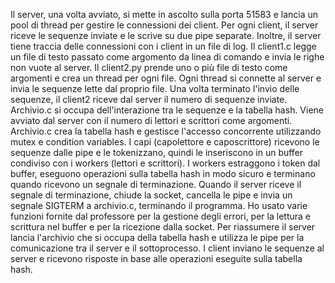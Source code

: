 Il server, una volta avviato, si mette in ascolto sulla porta 51583 e lancia un pool di thread per gestire le connessioni dei client. 
Per ogni client, il server riceve le sequenze inviate e le scrive su due pipe separate. 
Inoltre, il server tiene traccia delle connessioni con i client in un file di log.
Il client1.c legge un file di testo passato come argomento da linea di comando e invia le righe non vuote al server. 
Il client2.py prende uno o più file di testo come argomenti e crea un thread per ogni file. 
Ogni thread si connette al server e invia le sequenze lette dal proprio file. 
Una volta terminato l'invio delle sequenze, il client2 riceve dal server il numero di sequenze inviate.
Archivio.c si occupa dell'interazione tra le sequenze e la tabella hash. 
Viene avviato dal server con il numero di lettori e scrittori come argomenti. 
Archivio.c crea la tabella hash e gestisce l'accesso concorrente utilizzando mutex e condition variables. 
I capi (capolettore e caposcrittore) ricevono le sequenze dalle pipe e le tokenizzano, quindi le inseriscono in un buffer condiviso con i workers (lettori e scrittori). 
I workers estraggono i token dal buffer, eseguono operazioni sulla tabella hash in modo sicuro e terminano quando ricevono un segnale di terminazione.
Quando il server riceve il segnale di terminazione, chiude la socket, cancella le pipe e invia un segnale SIGTERM a archivio.c, terminando il programma.
Ho usato varie funzioni fornite dal professore per la gestione degli errori, per la lettura e scrittura nel buffer e per la ricezione dalla socket.
Per riassumere il server lancia l'archivio che si occupa della tabella hash e utilizza le pipe per la comunicazione tra il server e il sottoprocesso. 
I client inviano le sequenze al server e ricevono risposte in base alle operazioni eseguite sulla tabella hash.
